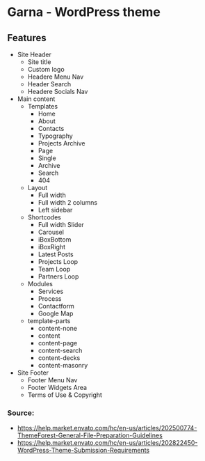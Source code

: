 # Garna - WordPress theme

##  Features
* Site Header
  * Site title
  * Custom logo
  * Headere Menu Nav
  * Header Search
  * Headere Socials Nav
* Main content
  * Templates
    * Home
    * About
    * Contacts
    * Typography
    * Projects Archive
    * Page
    * Single
    * Archive
    * Search
    * 404
  * Layout
    * Full width
    * Full width 2 columns
    * Left sidebar
  * Shortcodes
    * Full width Slider
    * Carousel
    * iBoxBottom
    * iBoxRight
    * Latest Posts
    * Projects Loop
    * Team Loop
    * Partners Loop
  * Modules
    * Services
    * Process
    * Contactform
    * Google Map
  * template-parts
    * content-none
    * content
    * content-page
    * content-search
    * content-decks
    * content-masonry
* Site Footer
  * Footer Menu Nav
  * Footer Widgets Area
  * Terms of Use & Copyright
  

### Source:
* https://help.market.envato.com/hc/en-us/articles/202500774-ThemeForest-General-File-Preparation-Guidelines
* https://help.market.envato.com/hc/en-us/articles/202822450-WordPress-Theme-Submission-Requirements
